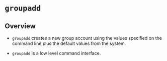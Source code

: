 # `groupadd`

## Overview

* `groupadd` creates a new group account using the values specified on the command line plus the default values from the system.

* `groupadd` is a low level command interface.